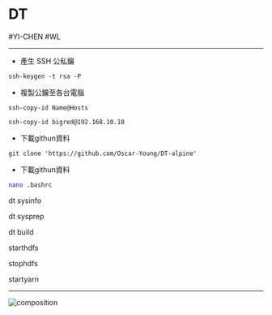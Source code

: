 # DT

#YI-CHEN
#WL

--------------

* 產生 SSH 公私鑰

`ssh-keygen -t rsa -P `

* 複製公鑰至各台電腦

`ssh-copy-id Name@Hosts`

`ssh-copy-id bigred@192.168.10.10`

* 下載githun資料

`git clone 'https://github.com/Oscar-Young/DT-alpine'`

* 下載githun資料

```bash
nano .bashrc
```

dt sysinfo

dt sysprep

dt build

starthdfs

stophdfs

startyarn

--------------

![composition](https://github.com/Oscar-Young/DT-alpine/blob/master/doc/picture/composition.png)
